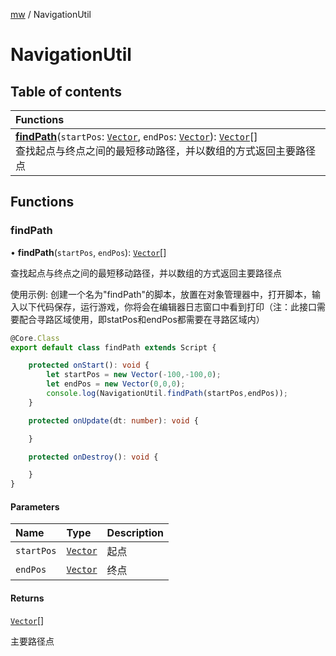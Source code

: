 [mw](Core.mw.md) / NavigationUtil

# NavigationUtil <Badge type="tip" text="Namespace" /> <Score text="NavigationUtil" />

## Table of contents

| Functions |
| :-----|
| **[findPath](mw.NavigationUtil.md#findpath)**(`startPos`: [`Vector`](../classes/mw.Vector.md), `endPos`: [`Vector`](../classes/mw.Vector.md)): [`Vector`](../classes/mw.Vector.md)[] <br> 查找起点与终点之间的最短移动路径，并以数组的方式返回主要路径点|

## Functions

### findPath <Score text="findPath" /> 

• **findPath**(`startPos`, `endPos`): [`Vector`](../classes/mw.Vector.md)[] 

查找起点与终点之间的最短移动路径，并以数组的方式返回主要路径点


使用示例: 创建一个名为"findPath"的脚本，放置在对象管理器中，打开脚本，输入以下代码保存，运行游戏，你将会在编辑器日志窗口中看到打印（注：此接口需要配合寻路区域使用，即statPos和endPos都需要在寻路区域内）
```ts
@Core.Class
export default class findPath extends Script {

    protected onStart(): void {
        let startPos = new Vector(-100,-100,0);
        let endPos = new Vector(0,0,0);
        console.log(NavigationUtil.findPath(startPos,endPos));
    }

    protected onUpdate(dt: number): void {

    }

    protected onDestroy(): void {

    }
}
```

#### Parameters

| Name | Type | Description |
| :------ | :------ | :------ |
| `startPos` | [`Vector`](../classes/mw.Vector.md) | 起点 |
| `endPos` | [`Vector`](../classes/mw.Vector.md) | 终点 |

#### Returns

[`Vector`](../classes/mw.Vector.md)[]

主要路径点
